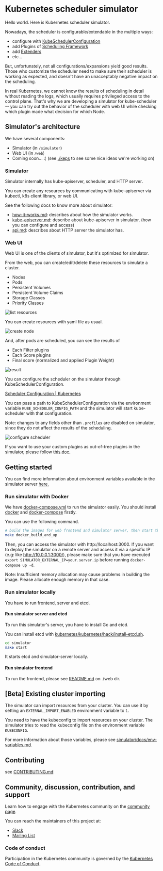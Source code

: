 # Kubernetes scheduler simulator

Hello world. Here is Kubernetes scheduler simulator.

Nowadays, the scheduler is configurable/extendable in the multiple ways:
- configure with [KubeSchedulerConfiguration](https://kubernetes.io/docs/reference/scheduling/config/)
- add Plugins of [Scheduling Framework](https://kubernetes.io/docs/concepts/scheduling-eviction/scheduling-framework/)
- add [Extenders](https://github.com/kubernetes/enhancements/tree/5320deb4834c05ad9fb491dcd361f952727ece3e/keps/sig-scheduling/1819-scheduler-extender)
- etc...

But, unfortunately, not all configurations/expansions yield good results.
Those who customize the scheduler need to make sure their scheduler is working as expected, and doesn't have an unacceptably negative impact on the scheduling.

In real Kubernetes, we cannot know the results of scheduling in detail without reading the logs, which usually requires privileged access to the control plane.
That's why we are developing a simulator for kube-scheduler -- you can try out the behavior of the scheduler with web UI while checking which plugin made what decision for which Node.

## Simulator's architecture

We have several components:
- Simulator (in `/simulator`)
- Web UI (in `/web`)
- Coming soon... :)  (see [./keps](./keps) to see some nice ideas we're working on)

### Simulator

Simulator internally has kube-apiserver, scheduler, and HTTP server.

You can create any resources by communicating with kube-apiserver via kubectl, k8s client library, or web UI.

See the following docs to know more about simulator:
- [how-it-works.md](simulator/docs/how-it-works.md): describes about how the simulator works.
- [kube-apiserver.md](simulator/docs/kube-apiserver.md): describe about kube-apiserver in simulator. (how you can configure and access)
- [api.md](simulator/docs/api.md): describes about HTTP server the simulator has.

### Web UI

Web UI is one of the clients of simulator, but it's optimized for simulator.

From the web, you can create/edit/delete these resources to simulate a cluster.

- Nodes
- Pods
- Persistent Volumes
- Persistent Volume Claims
- Storage Classes
- Priority Classes

![list resources](simulator/docs/images/resources.png)

You can create resources with yaml file as usual.

![create node](simulator/docs/images/create-node.png)

And, after pods are scheduled, you can see the results of

- Each Filter plugins
- Each Score plugins
- Final score (normalized and applied Plugin Weight)

![result](simulator/docs/images/result.jpg)

You can configure the scheduler on the simulator through KubeSchedulerConfiguration.

[Scheduler Configuration | Kubernetes](https://kubernetes.io/docs/reference/scheduling/config/)

You can pass a path to KubeSchedulerConfiguration via the environment variable `KUBE_SCHEDULER_CONFIG_PATH` and the simulator will start kube-scheduler with that configuration.

Note: changes to any fields other than `.profiles` are disabled on simulator, since they do not affect the results of the scheduling.

![configure scheduler](simulator/docs/images/schedulerconfiguration.png)

If you want to use your custom plugins as out-of-tree plugins in the simulator, please follow [this doc](simulator/docs/how-to-use-custom-plugins/README.md).

## Getting started

You can find more information about environment variables available in the simulator server
[here.](./simulator/docs/env-variables.md)

### Run simulator with Docker

We have [docker-compose.yml](docker-compose.yml) to run the simulator easily. You should install [docker](https://docs.docker.com/engine/install/) and [docker-compose](https://docker-docs.netlify.app/compose/install/) firstly.

You can use the following command.

```bash
# build the images for web frontend and simulator server, then start the containers.
make docker_build_and_up
```

Then, you can access the simulator with http://localhost:3000. If you want to deploy the simulator on a remote server and access it via a specific IP (e.g: like http://10.0.0.1:3000/), please make sure that you have executed `export SIMULATOR_EXTERNAL_IP=your.server.ip` before running `docker-compose up -d`.

Note: Insufficient memory allocation may cause problems in building the image.
Please allocate enough memory in that case.

### Run simulator locally

You have to run frontend, server and etcd.

#### Run simulator server and etcd

To run this simulator's server, you have to install Go and etcd.

You can install etcd with [kubernetes/kubernetes/hack/install-etcd.sh](https://github.com/kubernetes/kubernetes/blob/master/hack/install-etcd.sh).

```bash
cd simulator
make start
```

It starts etcd and simulator-server locally.

#### Run simulator frontend

To run the frontend, please see [README.md](web/README.md) on ./web dir.

## [Beta] Existing cluster importing


The simulator can import resources from your cluster.
You can use it by setting an `EXTERNAL_IMPORT_ENABLED` environment variable to `1`.

You need to have the kubeconfig to import resources on your cluster.
The simulator tries to read the kubeconfig file on the environment variable `KUBECONFIG`.

For more information about those variables, please see [simulator/docs/env-variables.md](simulator/docs/env-variables.md).

## Contributing

see [CONTRIBUTING.md](CONTRIBUTING.md)

## Community, discussion, contribution, and support

Learn how to engage with the Kubernetes community on the [community page](http://kubernetes.io/community/).

You can reach the maintainers of this project at:

- [Slack](http://slack.k8s.io/)
- [Mailing List](https://groups.google.com/forum/#!forum/kubernetes-dev)

### Code of conduct

Participation in the Kubernetes community is governed by the [Kubernetes Code of Conduct](code-of-conduct.md).

[owners]: https://git.k8s.io/community/contributors/guide/owners.md
[creative commons 4.0]: https://git.k8s.io/website/LICENSE
